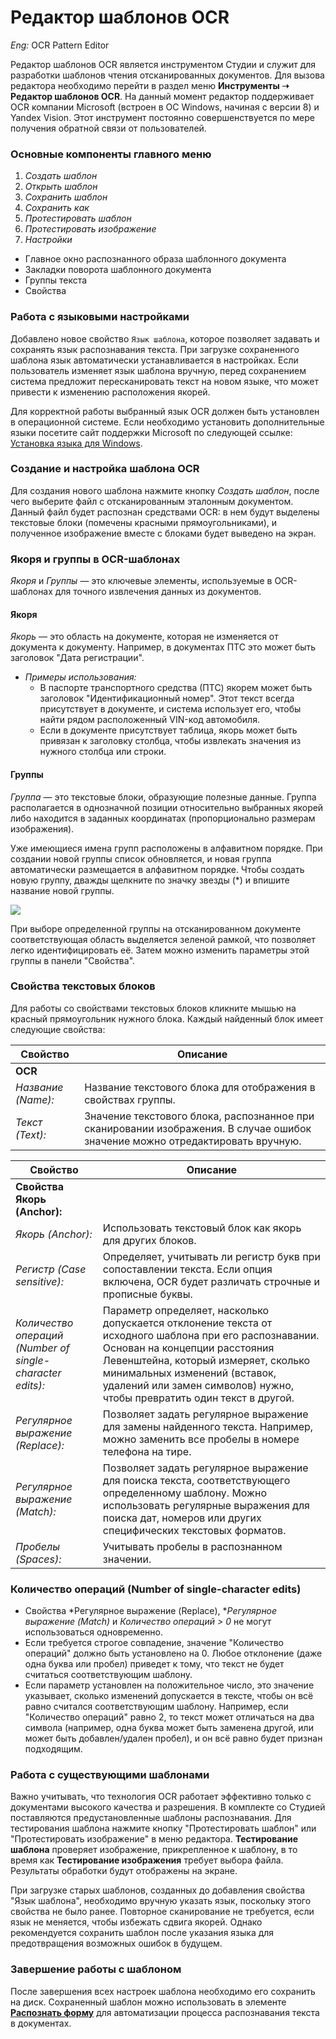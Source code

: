 # Редактор шаблонов OCR

*Eng:* OCR Pattern Editor

Редактор шаблонов OCR является инструментом Студии и служит для разработки шаблонов чтения отсканированных документов. 
Для вызова редактора необходимо перейти в раздел меню **Инструменты ➝ Редактор шаблонов OCR**. 
На данный момент редактор поддерживает OCR компании Microsoft (встроен в ОС Windows, начиная с версии 8) и Yandex Vision. Этот инструмент постоянно совершенствуется по мере получения обратной связи от пользователей.

### Основные компоненты главного меню
1. *Создать шаблон*
2. *Открыть шаблон*
3. *Сохранить шаблон*
4. *Сохранить как*
5. *Протестировать шаблон*
6. *Протестировать изображение*
7. *Настройки*
- Главное окно распознанного образа шаблонного документа
- Закладки поворота шаблонного документа
- Группы текста
- Свойства

### Работа с языковыми настройками

Добавлено новое свойство `Язык шаблона`, которое позволяет задавать и сохранять язык распознавания текста. При загрузке сохраненного шаблона язык автоматически устанавливается в настройках. Если пользователь изменяет язык шаблона вручную, перед сохранением система предложит пересканировать текст на новом языке, что может привести к изменению расположения якорей.

Для корректной работы выбранный язык OCR должен быть установлен в операционной системе. 
Если необходимо установить дополнительные языки посетите сайт поддержки Microsoft по следующей ссылке: [Установка языка для Windows](https://support.microsoft.com/ru-Ru/windows/%D1%83%D1%81%D1%82%D0%B0%D0%BD%D0%BE%D0%B2%D0%BA%D0%B0-%D1%8F%D0%B7%D1%8B%D0%BA%D0%B0-%D0%B4%D0%BB%D1%8F-windows-ccd853d3-9ecd-7da7-9ef0-72b4a055410a).

### Создание и настройка шаблона OCR

Для создания нового шаблона нажмите кнопку *Создать шаблон*, после чего выберите файл с отсканированным эталонным документом. 
Данный файл будет распознан средствами OCR: в нем будут выделены текстовые блоки (помечены красными прямоугольниками), и полученное изображение вместе с блоками будет выведено на экран.

### Якоря и группы в OCR-шаблонах

*Якоря* и *Группы* — это ключевые элементы, используемые в OCR-шаблонах для точного извлечения данных из документов.

#### Якоря

*Якорь* — это область на документе, которая не изменяется от документа к документу. Например, в документах ПТС это может быть заголовок "Дата регистрации".

- *Примеры использования:* 
  - В паспорте транспортного средства (ПТС) якорем может быть заголовок "Идентификационный номер". Этот текст всегда присутствует в документе, и система использует его, чтобы найти рядом расположенный VIN-код автомобиля.
  - Если в документе присутствует таблица, якорь может быть привязан к заголовку столбца, чтобы извлекать значения из нужного столбца или строки.

#### Группы

*Группа* — это текстовые блоки, образующие полезные данные. Группа располагается в однозначной позиции относительно выбранных якорей либо находится в заданных координатах (пропорционально размерам изображения).

Уже имеющиеся имена групп расположены в алфавитном порядке. При создании новой группы список обновляется, и новая группа автоматически размещается в алфавитном порядке. Чтобы создать новую группу, дважды щелкните по значку звезды (*) и впишите название новой группы.

![](<../../../.gitbook/assets1/w2.png>)


При выборе определенной группы на отсканированном документе соответствующая область выделяется зеленой рамкой, что позволяет легко идентифицировать её. Затем можно изменить параметры этой группы в панели "Свойства".

### Свойства текстовых блоков

Для работы со свойствами текстовых блоков кликните мышью на красный прямоугольник нужного блока. Каждый найденный блок имеет следующие свойства:

| Свойство                          | Описание                                                                                                     |
|-----------------------------------|-------------------------------------------------------------------------------------------------------------|
| **OCR**                         |                                                                                                             |
| *Название (Name):*              | Название текстового блока для отображения в свойствах группы.                                                |
| *Текст (Text):*                 | Значение текстового блока, распознанное при сканировании изображения. В случае ошибок значение можно отредактировать вручную. |

| Свойство                          | Описание                                                                                                     |
|-----------------------------------|-------------------------------------------------------------------------------------------------------------|
|**Свойства Якорь (Anchor):**     |                                                                                                             |
| *Якорь (Anchor):*               | Использовать текстовый блок как якорь для других блоков.                                                     |
| *Регистр (Case sensitive):*     | Определяет, учитывать ли регистр букв при сопоставлении текста. Если опция включена, OCR будет различать строчные и прописные буквы. |
| *Количество операций (Number of single-character edits):* | Параметр определяет, насколько допускается отклонение текста от исходного шаблона при его распознавании. Основан на концепции расстояния Левенштейна, который измеряет, сколько минимальных изменений (вставок, удалений или замен символов) нужно, чтобы превратить один текст в другой. |
| *Регулярное выражение (Replace):* | Позволяет задать регулярное выражение для замены найденного текста. Например, можно заменить все пробелы в номере телефона на тире. |
| *Регулярное выражение (Match):* | Позволяет задать регулярное выражение для поиска текста, соответствующего определенному шаблону. Можно использовать регулярные выражения для поиска дат, номеров или других специфических текстовых форматов. |
| *Пробелы (Spaces):*             | Учитывать пробелы в распознанном значении.                                                                  |


### Количество операций (Number of single-character edits)

- Свойства *Регулярное выражение (Replace), **Регулярное выражение (Match)* и *Количество операций > 0* не могут использоваться одновременно.
- Если требуется строгое совпадение, значение "Количество операций" должно быть установлено на 0. Любое отклонение (даже одна буква или пробел) приведет к тому, что текст не будет считаться соответствующим шаблону.
- Если параметр установлен на положительное число, это значение указывает, сколько изменений допускается в тексте, чтобы он всё равно считался соответствующим шаблону. Например, если "Количество операций" равно 2, то текст может отличаться на два символа (например, одна буква может быть заменена другой, или может быть добавлен/удален пробел), и он всё равно будет признан подходящим.

### Работа с существующими шаблонами

Важно учитывать, что технология OCR работает эффективно только с документами высокого качества и разрешения. 
В комплекте со Студией поставляются предустановленные шаблоны распознавания.
Для тестирования шаблона нажмите кнопку "Протестировать шаблон" или "Протестировать изображение" в меню редактора. 
**Тестирование шаблона** проверяет изображение, прикрепленное к шаблону, в то время как **Тестирование изображения** требует выбора файла. 
Результаты обработки будут отображены на экране.

При загрузке старых шаблонов, созданных до добавления свойства "Язык шаблона", необходимо вручную указать язык, поскольку этого свойства не было ранее. 
Повторное сканирование не требуется, если язык не меняется, чтобы избежать сдвига якорей. 
Однако рекомендуется сохранить шаблон после указания языка для предотвращения возможных ошибок в будущем.

### Завершение работы с шаблоном

После завершения всех настроек шаблона необходимо его сохранить на диск. 
Сохраненный шаблон можно использовать в элементе [**Распознать форму**](https://docs.primo-rpa.ru/primo-rpa/g_elements/osnovnye-elementy/els_ocr/ocr_form_recog) для автоматизации процесса распознавания текста в документах.
